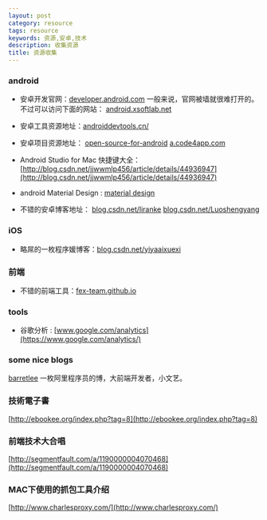 ```yaml
---
layout: post
category: resource
tags: resource
keywords: 资源,安卓,技术
description: 收集资源
title: 资源收集
---
```


### <b>android</b>

* 安卓开发官网：[developer.android.com](http://developer.android.com/index.html)
	一般来说，官网被墙就很难打开的。不过可以访问下面的网站：
	[android.xsoftlab.net](http://android.xsoftlab.net/)

* 安卓工具资源地址：[androiddevtools.cn/](http://androiddevtools.cn/)

* 安卓项目资源地址：
[open-source-for-android](https://github.com/Trinea/android-open-project)
[a.code4app.com](http://a.code4app.com)

* Android Studio for Mac 快捷键大全：
[http://blog.csdn.net/jjwwmlp456/article/details/44936947](http://blog.csdn.net/jjwwmlp456/article/details/44936947)

* android Material Design : [material design](http://wiki.jikexueyuan.com/project/material-design)

* 不错的安卓博客地址：
[blog.csdn.net/liranke](http://blog.csdn.net/liranke/article/category/605374)
[blog.csdn.net/Luoshengyang](http://blog.csdn.net/Luoshengyang)

### <b>iOS</b>
* 略屌的一枚程序媛博客：[blog.csdn.net/yiyaaixuexi](http://blog.csdn.net/yiyaaixuexi)

### <b>前端</b>
* 不错的前端工具：[fex-team.github.io](https://fex-team.github.io/fis-site/docs/beginning/getting-started.html)

### <b>tools</b>

* 谷歌分析 : [www.google.com/analytics](https://www.google.com/analytics/)

### <b> some nice blogs</b>

[barretlee](http://barretlee.com) 一枚阿里程序员的博，大前端开发者，小文艺。

### <b>技術電子書</b>

[http://ebookee.org/index.php?tag=8](http://ebookee.org/index.php?tag=8)

### <b>前端技术大合唱</b>
[http://segmentfault.com/a/1190000004070468](http://segmentfault.com/a/1190000004070468)

### <b>MAC下使用的抓包工具介绍</b>
[http://www.charlesproxy.com/](http://www.charlesproxy.com/)


